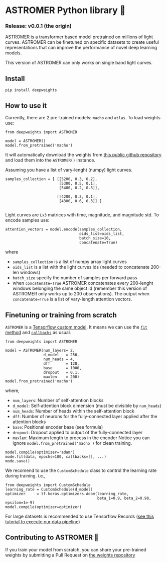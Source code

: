 # ASTROMER Python library 🔭
### Release: v0.0.1 (the origin)
ASTROMER is a transformer based model pretrained on millions of light curves. ASTROMER can be finetuned on specific datasets to create useful representations that can improve the performance of novel deep learning models.

This version of ASTROMER can only works on single band light curves. 

## Install
```
pip install deepweights
```

## How to use it
Currently, there are 2 pre-trained models: `macho` and `atlas`.
To load weights use:
```
from deepweights import ASTROMER

model = ASTROMER()
model.from_pretrained('macho')
```
It will automatically download the weights from [this public github repository](https://github.com/astromer-science/weights.git) and load them into the `ASTROMER()` instance.

Assuming you have a list of vary-lenght (numpy) light curves.
```
samples_collection = [ [[5200, 0.3, 0.2],
                        [5300, 0.5, 0.1],
                        [5400, 0.2, 0.3]], 
                      
                       [[4200, 0.3, 0.1],
                        [4300, 0.6, 0.3]] ]
                      
```
Light curves are `Lx3` matrices with time, magnitude, and magnitude std.
To encode samples use:
```
attention_vectors = model.encode(samples_collection,
                                 oids_list=oids_list,
                                 batch_size=10,
                                 concatenate=True)
```
where
- `samples_collection` is a list of numpy array light curves
- `oids_list` is a list with the light curves ids (needed to concatenate 200-len windows)
- `batch_size` specify the number of samples per forward pass
-  when `concatenate=True` ASTROMER concatenates every 200-lenght windows belonging the same object id (remember this version of ASTROMER only works up to 200 observations). The output when `concatenate=True` is a list of vary-length attention vectors.

## Finetuning or training from scratch
`ASTROMER` is a [Tensorflow custom model](https://www.tensorflow.org/guide/keras/custom_layers_and_models#the_model_class). It means we can use the [`fit` method](https://www.tensorflow.org/api_docs/python/tf/keras/Model#fit) and [`callbacks`](https://www.tensorflow.org/api_docs/python/tf/keras/callbacks) as usual.

```
from deepweights import ASTROMER

model = ASTROMER(num_layers= 2,
                 d_model   = 256,
                 num_heads = 4,
                 dff       = 128,
                 base      = 1000,
                 dropout   = 0.1,
                 maxlen    = 200)
model.from_pretrained('macho')
```
where, 
- `num_layers`: Number of self-attention blocks
- `d_model`: Self-attention block dimension (must be divisible by `num_heads`)
- `num_heads`: Number of heads within the self-attention block 
- `dff`: Number of neurons for the fully-connected layer applied after the attention blocks
- `base`: Positional encoder base (see formula)
- `dropout`: Dropout applied to output of the fully-connected layer
- `maxlen`: Maximum length to process in the encoder
Notice you can ignore `model.from_pretrained('macho')` for clean training.
```
model.compile(optimizer='adam')
mode.fit(data, epochs=100, callbacks=[], ...)
mode.save()
```
We recomend to use the `CustomSchedule` class to control the learning rate during training.
i.e., 
```
from deepweights import CustomSchedule
learning_rate = CustomSchedule(d_model)
optimizer     = tf.keras.optimizers.Adam(learning_rate, 
                                         beta_1=0.9, beta_2=0.98, epsilon=1e-9)
model.compile(optimizer=optimizer)
```
For large datasets is recommended to use Tensorflow Records ([see this tutorial to execute our data pipeline](https://github.com/astromer-science/main-code/blob/main/presentation/notebooks/create_records.ipynb)) 

## Contributing to ASTROMER 🤝
If you train your model from scratch, you can share your pre-trained weights by submitting a Pull Request on [the weights repository](https://github.com/astromer-science/weights)

